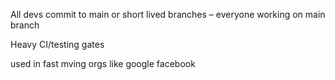 All devs commit to main or short lived branches – everyone working on main branch 

 

 

Heavy CI/testing gates 

 

used in fast mving orgs like google facebook 
